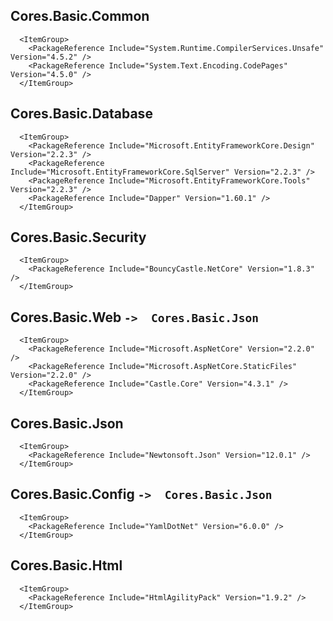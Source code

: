 ﻿## Cores.Basic.Common
```
  <ItemGroup>
    <PackageReference Include="System.Runtime.CompilerServices.Unsafe" Version="4.5.2" />
    <PackageReference Include="System.Text.Encoding.CodePages" Version="4.5.0" />
  </ItemGroup>
```

## Cores.Basic.Database
```
  <ItemGroup>
    <PackageReference Include="Microsoft.EntityFrameworkCore.Design" Version="2.2.3" />
    <PackageReference Include="Microsoft.EntityFrameworkCore.SqlServer" Version="2.2.3" />
    <PackageReference Include="Microsoft.EntityFrameworkCore.Tools" Version="2.2.3" />
    <PackageReference Include="Dapper" Version="1.60.1" />
  </ItemGroup>
```

## Cores.Basic.Security
```
  <ItemGroup>
    <PackageReference Include="BouncyCastle.NetCore" Version="1.8.3" />
  </ItemGroup>
```

## Cores.Basic.Web `->  Cores.Basic.Json`
```
  <ItemGroup>
    <PackageReference Include="Microsoft.AspNetCore" Version="2.2.0" />
    <PackageReference Include="Microsoft.AspNetCore.StaticFiles" Version="2.2.0" />
    <PackageReference Include="Castle.Core" Version="4.3.1" />
  </ItemGroup>
```

## Cores.Basic.Json
```
  <ItemGroup>
    <PackageReference Include="Newtonsoft.Json" Version="12.0.1" />
  </ItemGroup>
```

## Cores.Basic.Config `->  Cores.Basic.Json`
```
  <ItemGroup>
    <PackageReference Include="YamlDotNet" Version="6.0.0" />
  </ItemGroup>
```

## Cores.Basic.Html
```
  <ItemGroup>
    <PackageReference Include="HtmlAgilityPack" Version="1.9.2" />
  </ItemGroup>
```


